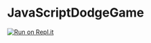# JavaScriptDodgeGame
[![Run on Repl.it](https://repl.it/badge/github/S0l4r4s/JavaScriptDodgeGame)](https://repl.it/github/S0l4r4s/JavaScriptDodgeGame)